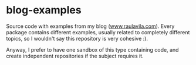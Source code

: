 # blog-examples

Source code with examples from my blog (www.raulavila.com). Every package contains different examples, usually related to completely different topics, so I wouldn't say this repository is very cohesive :). 

Anyway, I prefer to have one sandbox of this type containing code, and create independent repositories if the subject requires it.
